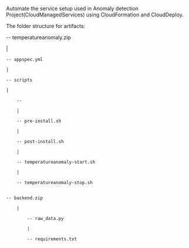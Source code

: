 Automate the service setup used in Anomaly detection Project(CloudManagedServices) using CloudFormation and CloudDeploy. 

The folder structure for artifacts:

-- temperatureanomaly.zip

|

	-- appspec.yml

	|

	-- scripts

	|

		--

 		|

  		-- pre-install.sh
	
 		|

  		-- post-install.sh

 		|

  		-- temperatureanomaly-start.sh

 		|

  		-- temperatureanomaly-stop.sh


	-- backend.zip

    	|

     		-- raw_data.py

    		|

     		-- requirements.txt
